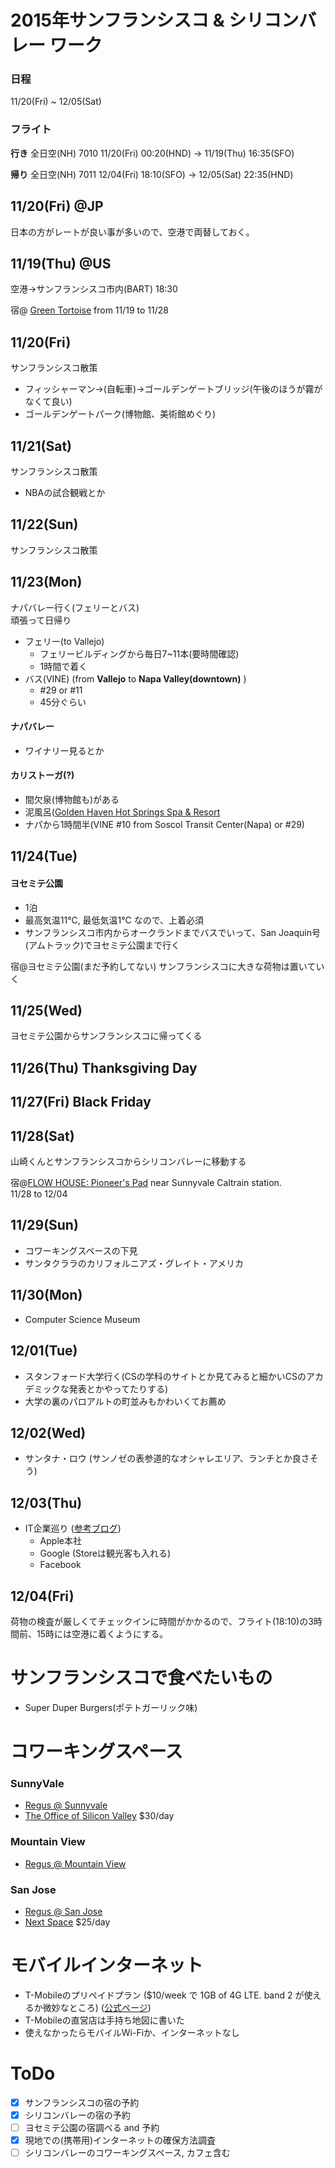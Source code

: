 # 2015年サンフランシスコ & シリコンバレー ワーク
### 日程
11/20(Fri) ~ 12/05(Sat)

### フライト
**行き**
全日空(NH) 7010 11/20(Fri) 00:20(HND) → 11/19(Thu) 16:35(SFO)

**帰り**
全日空(NH) 7011 12/04(Fri) 18:10(SFO) → 12/05(Sat) 22:35(HND)

## 11/20(Fri) @JP
日本の方がレートが良い事が多いので、空港で両替しておく。

## 11/19(Thu) @US
空港→サンフランシスコ市内(BART) 18:30

宿@ [Green Tortoise](https://www.airbnb.jp/rooms/4519780)
from 11/19 to 11/28

## 11/20(Fri)
サンフランシスコ散策
* フィッシャーマン→(自転車)→ゴールデンゲートブリッジ(午後のほうが霧がなくて良い)
* ゴールデンゲートパーク(博物館、美術館めぐり)

## 11/21(Sat)
サンフランシスコ散策
* NBAの試合観戦とか

## 11/22(Sun)
サンフランシスコ散策

## 11/23(Mon)
ナパバレー行く(フェリーとバス)  
頑張って日帰り

* フェリー(to Vallejo)
  * フェリービルディングから毎日7~11本(要時間確認)
  * 1時間で着く
* バス(VINE) (from **Vallejo** to **Napa Valley(downtown)** )
  * #29 or #11
  * 45分ぐらい
  
#### ナパバレー
* ワイナリー見るとか
  
#### カリストーガ(?)
* 間欠泉(博物館も)がある
* 泥風呂([Golden Haven Hot Springs Spa & Resort](http://www.goldenhaven.com/spatreat.html)
* ナパから1時間半(VINE #10 from Soscol Transit Center(Napa) or #29) 


## 11/24(Tue)
#### ヨセミテ公園
* 1泊
* 最高気温11℃, 最低気温1℃ なので、上着必須
* サンフランシスコ市内からオークランドまでバスでいって、San Joaquin号(アムトラック)でヨセミテ公園まで行く

宿@ヨセミテ公園(まだ予約してない)
サンフランシスコに大きな荷物は置いていく

## 11/25(Wed)
ヨセミテ公園からサンフランシスコに帰ってくる

## 11/26(Thu) Thanksgiving Day

## 11/27(Fri) Black Friday

## 11/28(Sat)
山崎くんとサンフランシスコからシリコンバレーに移動する

宿@[FLOW HOUSE: Pioneer's Pad](https://www.airbnb.jp/rooms/3705250) near Sunnyvale Caltrain station.   
11/28 to 12/04

## 11/29(Sun)
* コワーキングスペースの下見
* サンタクララのカリフォルニアズ・グレイト・アメリカ

## 11/30(Mon)
* Computer Science Museum

## 12/01(Tue)
* スタンフォード大学行く(CSの学科のサイトとか見てみると細かいCSのアカデミックな発表とかやってたりする)
* 大学の裏のパロアルトの町並みもかわいくてお薦め

## 12/02(Wed)
* サンタナ・ロウ (サンノゼの表参道的なオシャレエリア、ランチとか良さそう)

## 12/03(Thu)
* IT企業巡り ([参考ブログ](http://homepage-reborn.com/2013/08/02/apple%E6%9C%AC%E7%A4%BE%E3%81%AB%E3%82%B5%E3%83%B3%E3%83%95%E3%83%A9%E3%83%B3%E3%82%B7%E3%82%B9%E3%82%B3%E3%81%8B%E3%82%89%E8%BB%8A%E3%82%92%E4%BD%BF%E3%82%8F%E3%81%9A%E3%81%AB%E8%A1%8C%E3%81%A3/))
  * Apple本社
  * Google (Storeは観光客も入れる)
  * Facebook

## 12/04(Fri)
荷物の検査が厳しくてチェックインに時間がかかるので、フライト(18:10)の3時間前、15時には空港に着くようにする。

# サンフランシスコで食べたいもの
* Super Duper Burgers(ポテトガーリック味)

# コワーキングスペース
### SunnyVale
* [Regus @ Sunnyvale](http://www.regus.com/locations/business-centre/california-sunnyvale-downtown-sunnyvale/?utm_source=Google%2BPlaces&utm_medium=Places&utm_campaign=Places)
* [The Office of Silicon Valley](http://theofficeofsiliconvalley.com/) $30/day

### Mountain View
* [Regus @ Mountain View](http://www.regus.com/locations/business-centre/california-mountain-view-downtown/?utm_source=Google%2BPlaces&utm_medium=Places&utm_campaign=Places)

### San Jose
* [Regus @ San Jose](http://www.regus.com/locations/business-centre/california-san-jose-downtown-san-jose/?utm_source=Google%2BPlaces&utm_medium=Places&utm_campaign=Places)
* [Next Space](http://nextspace.us/san-jose/) $25/day

# モバイルインターネット
* T-Mobileのプリペイドプラン ($10/week で 1GB of 4G LTE. band 2 が使えるか微妙なところ) ([公式ページ](http://prepaid-phones.t-mobile.com/pay-as-you-go))
* T-Mobileの直営店は手持ち地図に書いた
* 使えなかったらモバイルWi-Fiか、インターネットなし

# ToDo
* [x] サンフランシスコの宿の予約
* [x] シリコンバレーの宿の予約
* [ ] ヨセミテ公園の宿調べる and 予約
* [x] 現地での(携帯用)インターネットの確保方法調査
* [ ] シリコンバレーのコワーキングスペース, カフェ含む
